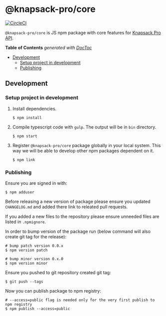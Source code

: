 # @knapsack-pro/core

[![CircleCI](https://circleci.com/gh/KnapsackPro/knapsack-pro-core-js.svg?style=svg)](https://circleci.com/gh/KnapsackPro/knapsack-pro-core-js)

`@knapsack-pro/core` is JS npm package with core features for [Knapsack Pro API](https://docs.knapsackpro.com/api/).

<!-- START doctoc generated TOC please keep comment here to allow auto update -->
<!-- DON'T EDIT THIS SECTION, INSTEAD RE-RUN doctoc TO UPDATE -->
**Table of Contents**  *generated with [DocToc](https://github.com/thlorenz/doctoc)*

- [Development](#development)
  - [Setup project in development](#setup-project-in-development)
  - [Publishing](#publishing)

<!-- END doctoc generated TOC please keep comment here to allow auto update -->

## Development

### Setup project in development

1. Install dependencies.

    ```
    $ npm install
    ```

2. Compile typescript code with `gulp`. The output will be in `bin` directory.

    ```
    $ npm start
    ```

3. Register `@knapsack-pro/core` package globally in your local system. This way we will be able to develop other npm packages dependent on it.

    ```
    $ npm link
    ```

### Publishing

Ensure you are signed in with:

```
$ npm adduser
```

Before releasing a new version of package please ensure you updated `CHANGELOG.md` and added there link to releated pull requests.

If you added a new files to the repository please ensure unneeded files are listed in `.npmignore`.

In order to bump version of the package run (below command will also create git tag for the release):

```
# bump patch version 0.0.x
$ npm version patch

# bump minor version 0.x.0
$ npm version minor
```

Ensure you pushed to git repository created git tag:

```
$ git push --tags
```

Now you can publish package to npm registry:

```
# --access=public flag is needed only for the very first publish to npm registry
$ npm publish --access=public
```
